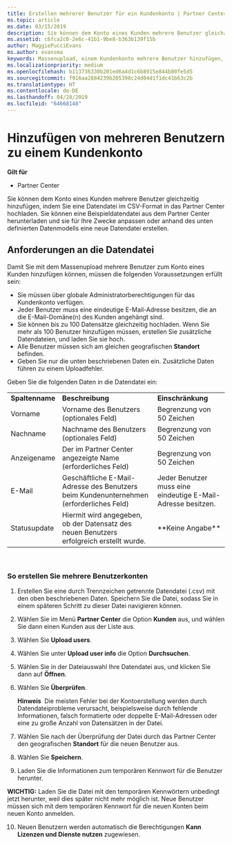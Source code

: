 ```yaml
---
title: Erstellen mehrerer Benutzer für ein Kundenkonto | Partner Center
ms.topic: article
ms.date: 03/15/2019
description: Sie können dem Konto eines Kunden mehrere Benutzer gleichzeitig hinzufügen, indem Sie eine Datendatei im CSV-Format in Partner Center hochladen.
ms.assetid: c6fca2c0-2e6c-41b1-9be8-b363b139f15b
author: MaggiePucciEvans
ms.author: evansma
keywords: Massenupload, einem Kundenkonto mehrere Benutzer hinzufügen, Benutzer eines Kunden hinzufügen, Massenupload der Benutzer eines Kunden, Kundenkonto, Kundenbenutzer, Benutzer
ms.localizationpriority: medium
ms.openlocfilehash: b113736330b201ed6a4d1c6b8915e844b80fe5d5
ms.sourcegitcommit: f916aa2884239b205398c24d04d1f1dc41b63c2b
ms.translationtype: HT
ms.contentlocale: de-DE
ms.lasthandoff: 04/28/2019
ms.locfileid: "64668148"
---
```

# <a name="add-multiple-users-to-a-customer-account"></a>Hinzufügen von mehreren Benutzern zu einem Kundenkonto

**Gilt für**

-  Partner Center

Sie können dem Konto eines Kunden mehrere Benutzer gleichzeitig hinzufügen, indem Sie eine Datendatei im CSV-Format in das Partner Center hochladen. Sie können eine Beispieldatendatei aus dem Partner Center herunterladen und sie für Ihre Zwecke anpassen oder anhand des unten definierten Datenmodells eine neue Datendatei erstellen.

## <a href="" id="creatingtheimportcsvfile"></a>Anforderungen an die Datendatei


Damit Sie mit dem Massenupload mehrere Benutzer zum Konto eines Kunden hinzufügen können, müssen die folgenden Voraussetzungen erfüllt sein:

-   Sie müssen über globale Administratorberechtigungen für das Kundenkonto verfügen.
-   Jeder Benutzer muss eine eindeutige E-Mail-Adresse besitzen, die an die E-Mail-Domäne(n) des Kunden angehängt sind.
-   Sie können bis zu 100 Datensätze gleichzeitig hochladen. Wenn Sie mehr als 100 Benutzer hinzufügen müssen, erstellen Sie zusätzliche Datendateien, und laden Sie sie hoch.
-   Alle Benutzer müssen sich am gleichen geografischen **Standort** befinden.
-   Geben Sie nur die unten beschriebenen Daten ein. Zusätzliche Daten führen zu einem Uploadfehler.

Geben Sie die folgenden Daten in die Datendatei ein:

|                 |                                                                              |                                            |
|-----------------|------------------------------------------------------------------------------|--------------------------------------------|
| **Spaltenname** | **Beschreibung**                                                              | **Einschränkung**                             |
| Vorname      | Vorname des Benutzers (optionales Feld)                                           | Begrenzung von 50 Zeichen                         |
| Nachname       | Nachname des Benutzers (optionales Feld)                                            | Begrenzung von 50 Zeichen                         |
| Anzeigename    | Der im Partner Center angezeigte Name (erforderliches Feld)                            | Begrenzung von 50 Zeichen                         |
| E-Mail           | Geschäftliche E-Mail-Adresse des Benutzers beim Kundenunternehmen (erforderliches Feld)           | Jeder Benutzer muss eine eindeutige E-Mail-Adresse besitzen. |
| Statusupdate   | Hiermit wird angegeben, ob der Datensatz des neuen Benutzers erfolgreich erstellt wurde. | \*\*Keine Angabe\*\*                        |

 

### <a href="" id="createmultipleuseraccounts"></a>So erstellen Sie mehrere Benutzerkonten

<a href="" id="creatingtheaccounts"></a>
1.  Erstellen Sie eine durch Trennzeichen getrennte Datendatei (.csv) mit den oben beschriebenen Daten. Speichern Sie die Datei, sodass Sie in einem späteren Schritt zu dieser Datei navigieren können.
2.  Wählen Sie im Menü **Partner Center** die Option **Kunden** aus, und wählen Sie dann einen Kunden aus der Liste aus.
3.  Wählen Sie **Upload users**.
4.  Wählen Sie unter **Upload user info** die Option **Durchsuchen**.
5.  Wählen Sie in der Dateiauswahl Ihre Datendatei aus, und klicken Sie dann auf **Öffnen**.
6.  Wählen Sie **Überprüfen**.

    **Hinweis**  Die meisten Fehler bei der Kontoerstellung werden durch Datendateiprobleme verursacht, beispielsweise durch fehlende Informationen, falsch formatierte oder doppelte E-Mail-Adressen oder eine zu große Anzahl von Datensätzen in der Datei.

7.  Wählen Sie nach der Überprüfung der Datei durch das Partner Center den geografischen **Standort** für die neuen Benutzer aus.
8.  Wählen Sie **Speichern**.
9.  Laden Sie die Informationen zum temporären Kennwort für die Benutzer herunter.

**WICHTIG:** Laden Sie die Datei mit den temporären Kennwörtern unbedingt jetzt herunter, weil dies später nicht mehr möglich ist. Neue Benutzer müssen sich mit dem temporären Kennwort für die neuen Konten beim neuen Konto anmelden.

10. Neuen Benutzern werden automatisch die Berechtigungen **Kann Lizenzen und Dienste nutzen** zugewiesen. 

 

 



